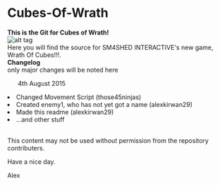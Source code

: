 # Cubes-Of-Wrath
<b>This is the Git for Cubes of Wrath!</b><br>
![alt tag](http://i.imgur.com/I6QL4Uk.png)<br>
Here you will find the source for SM4SHED INTERACTIVE's new game, Wrath Of Cubes!!!.<br>
<b>Changelog</b><br>
only major changes will be noted here<br>
<ul>4th August 2015</ul>
<li>Changed Movement Script (those45ninjas)</li>
<li>Created enemy1, who has not yet got a name (alexkirwan29)</li>
<li>Made this readme (alexkirwan29)</li>
<li>...and other stuff</li><br>

This content may not be used without permission from the repository contributers.<br>

Have a nice day.

Alex


	
